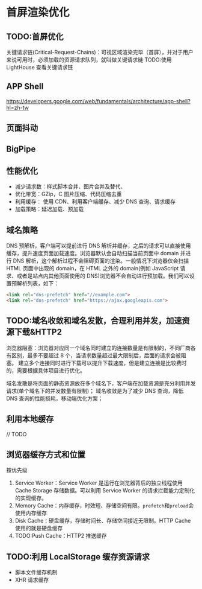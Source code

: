 # 首屏渲染优化

## TODO:首屏优化

关键请求链(Critical-Request-Chains)：可视区域渲染完毕（首屏），并对于用户来说可用时，必须加载的资源请求队列，就叫做关键请求链
TODO:使用 LightHouse 查看关键请求链

## APP Shell

https://developers.google.com/web/fundamentals/architecture/app-shell?hl=zh-tw

## 页面抖动

## BigPipe

## 性能优化

- 减少请求数：样式脚本合并、图片合并及替代、
- 优化带宽：GZip，C 图片压缩、代码压缩去重
- 利用缓存： 使用 CDN、利用客户端缓存、减少 DNS 查询、请求缓存
- 加载策略：延迟加载、预加载

## 域名策略

DNS 预解析，客户端可以提前进行 DNS 解析并缓存，之后的请求可以直接使用缓存，提升速度页面加载速度。浏览器默认会自动扫描当前页面中 domain 并进行 DNS 解析，这个解析过程不会阻碍页面的渲染。一般情况下浏览器仅会扫描 HTML 页面中出现的 domain，在 HTML 之外的 domain(例如 JavaScript 请求、或者是站点内其他页面使用的 DNS)浏览器不会自动进行预加载。我们可以设置预解析列表，如下：

```HTML
<link rel="dns-prefetch" href="//example.com">
<link rel="dns-prefetch" href="https://ajax.googleapis.com">
```

## TODO:域名收敛和域名发散，合理利用并发，加速资源下载&HTTP2

浏览器阻塞：浏览器对应同一个域名同时建立的连接数量是有限制的，不同厂商各有区别，最多不要超过 8 个，当请求数量超过最大限制后，后面的请求会被阻塞。
建立多个连接同时进行下载可以提升下载速度，但是建立连接是比较费时的，需要根据具体项目进行优化。

域名发散是将页面的静态资源放在多个域名下，客户端在加载资源是充分利用并发请求(单个域名下的并发数量有限制)；
域名收敛是为了减少 DNS 查询，降低 DNS 查询的性能损耗，移动端优化方案；

## 利用本地缓存

// TODO

## 浏览器缓存方式和位置

按优先级

1. Service Worker：Service Worker 是运行在浏览器背后的独立线程使用 Cache Storage 存储数据。可以利用 Service Worker 的请求拦截能力定制化的实现缓存。
2. Memory Cache：内存缓存，时效短、存储空间有限。`prefetch`和`preload`会使用内存缓存
3. Disk Cache：硬盘缓存，存储时间长、存储空间接近无限制。HTTP Cache 使用的就是硬盘缓存
4. TODO:Push Cache：HTTP2 推送缓存

## TODO:利用 LocalStorage 缓存资源请求

- 脚本文件缓存机制
- XHR 请求缓存
